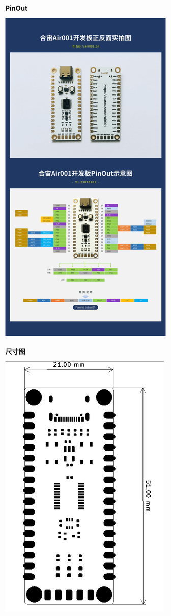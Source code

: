 ## PinOut

[![开发板PinOut图](.assets/README/509b7c36-8ca5-47fa-adc5-114375e829fa.png)](https://wiki.luatos.com/_images/509b7c36-8ca5-47fa-adc5-114375e829fa.png)

## 尺寸图

[![image-20230625164218762](.assets/README/image-20230625164218762.png)](https://wiki.luatos.com/_images/image-20230625164218762.png)